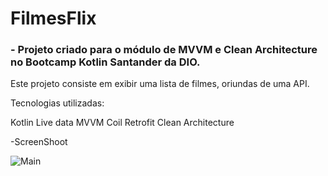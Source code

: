# FilmesFlix
### - Projeto criado para o módulo de MVVM e Clean Architecture no Bootcamp Kotlin Santander da DIO.

Este projeto consiste em exibir uma lista de filmes, oriundas de uma API.

Tecnologias utilizadas:

 Kotlin
 Live data
 MVVM
 Coil
 Retrofit
 Clean Architecture
 
 -ScreenShoot
 
 ![Main](https://user-images.githubusercontent.com/13007030/126829914-7c7194f9-ad76-4393-8366-34a0578ad1bb.png)
